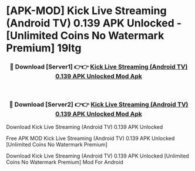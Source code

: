 # [APK-MOD] Kick  Live Streaming (Android TV) 0.139 APK Unlocked - [Unlimited Coins No Watermark Premium] 19ltg



<div align="center">
<h3>🔴 Download [Server1] 👉👉 <a href="https://momento.my/?title=Kick__Live_Streaming_(Android_TV)_0.139_APK_Unlocked">Kick  Live Streaming (Android TV) 0.139 APK Unlocked Mod Apk</a></h3><br>

<h3>🔴 Download [Server2] 👉👉 <a href="https://momento.my/?title=Kick__Live_Streaming_(Android_TV)_0.139_APK_Unlocked">Kick  Live Streaming (Android TV) 0.139 APK Unlocked Mod Apk</a></h3>
</div>



Download Kick  Live Streaming (Android TV) 0.139 APK Unlocked 

Free APK MOD Kick  Live Streaming (Android TV) 0.139 APK Unlocked [Unlimited Coins No Watermark Premium]

Download Kick  Live Streaming (Android TV) 0.139 APK Unlocked [Unlimited Coins No Watermark Premium] Mod For Android
